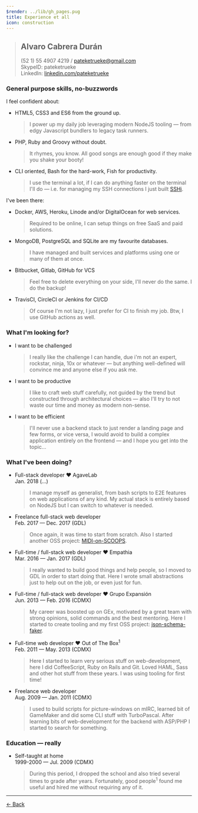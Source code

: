```yaml
---
$render: ../lib/gh_pages.pug
title: Experience et all
icon: construction
---
```


> ## Alvaro Cabrera Durán
> (52 1) 55 4907 4219 / pateketrueke@gmail.com <br>
> SkypeID: pateketrueke <br>
> LinkedIn: [linkedin.com/pateketrueke](linkedin.com/pateketrueke)

### General purpose skills, no-buzzwords

I feel confident about:

- HTML5, CSS3 and ES6 from the ground up.

  > I power up my daily job leveraging modern NodeJS tooling
  > &mdash; from edgy Javascript bundlers to legacy task runners.

- PHP, Ruby and Groovy without doubt.

  > It rhymes, you know. All good songs are enough good if they make you shake your booty!

- CLI oriented, Bash for the hard-work, Fish for productivity.

  > I use the terminal a lot, if I can do anything faster on the terminal I'll do
  > &mdash; i.e. for managing my SSH connections I just built [SSHi](https://www.npmjs.com/package/sshi).

I've been there:

- Docker, AWS, Heroku, Linode and/or DigitalOcean for web services.

  > Required to be online, I can setup things on free SaaS and paid solutions.

- MongoDB, PostgreSQL and SQLite are my favourite databases.

  > I have managed and built services and platforms using one or many of them at once.

- Bitbucket, Gitlab, GitHub for VCS

  > Feel free to delete everything on your side, I'll never do the same. I do the backup!

- TravisCI, CircleCI or Jenkins for CI/CD

  > Of course I'm not lazy, I just prefer for CI to finish my job. Btw, I use GitHub actions as well.

### What I'm looking for?

- I want to be challenged

  > I really like the challenge I can handle, due i'm not an expert, rockstar, ninja, 10x or whatever
  > &mdash; but anything well-defined will convince me and anyone else if you ask me.

- I want to be productive

  > I like to craft web stuff carefully, not guided by the trend but constructed through architectural choices
  > &mdash; also I'll try to not waste our time and money as modern non-sense.

- I want to be efficient

  > I'll never use a backend stack to just render a landing page and few forms, or vice versa,
  > I would avoid to build a complex application entirely on the frontend &mdash; and I hope you get into the topic...

### What I've been doing?

- Full-stack developer &hearts; AgaveLab <br> Jan. 2018 (&hellip;)

  > I manage myself as generalist, from bash scripts to E2E features on web applications of any kind.
  > My actual stack is entirely based on NodeJS but I can switch to whatever is needed.

- Freelance full-stack web developer <br> Feb. 2017 &mdash; Dec. 2017 (GDL)

  > Once again, it was time to start from scratch. Also I started another OSS project: [MIDI-on-SCOOPS](//github.com/dubnix/midi-on-scoops).

- Full-time / full-stack web developer &hearts; Empathia <br> Mar. 2016 &mdash; Jan. 2017 (GDL)

  > I really wanted to build good things and help people, so I moved to GDL in order to start doing that.
  > Here I wrote small abstractions just to help out on the job, or even just for fun.

- Full-time / full-stack web developer &hearts; Grupo Expansión <br> Jun. 2013 &mdash; Feb. 2016 (CDMX)

  > My career was boosted up on GEx, motivated by a great team with strong opinions, solid commands and the best mentoring.
  > Here I started to create tooling and my first OSS project: [json-schema-faker](http://json-schema-faker.js.org/).

- Full-time web developer &hearts; Out of The Box<sup>1</sup> <br> Feb. 2011 &mdash; May. 2013 (CDMX)

  > Here I started to learn very serious stuff on web-development, here I did CoffeeScript, Ruby on Rails and Git.
  > Loved HAML, Sass and other hot stuff from these years. I was using tooling for first time!

- Freelance web developer <br> Aug. 2009 &mdash; Jan. 2011 (CDMX)
  
  > I used to build scripts for picture-windows on mIRC, learned bit of GameMaker and did some CLI stuff with TurboPascal.
  > After learning bits of web-development for the backend with ASP/PHP I started to search for something.

### Education &mdash; really

- Self-taught at home <br> 1999-2000 &mdash; Jul. 2009 (CDMX)
  
  > During this period, I dropped the school and also tried several times to grade after years.
  > Fortunately, good people<sup>1</sup> found me useful and hired me without requiring any of it.

----

[&larr; Back](/)
